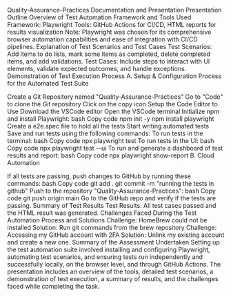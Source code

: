 Quality-Assurance-Practices
Documentation and Presentation
Presentation Outline
Overview of Test Automation Framework and Tools Used
Framework: Playwright
Tools: GitHub Actions for CI/CD, HTML reports for results visualization
Note: Playwright was chosen for its comprehensive browser automation capabilities and ease of integration with CI/CD pipelines.
Explanation of Test Scenarios and Test Cases
Test Scenarios: Add items to do lists, mark some items as completed, delete completed items, and add validations.
Test Cases: Include steps to interact with UI elements, validate expected outcomes, and handle exceptions.
Demonstration of Test Execution Process
A. Setup & Configuration Process for the Automated Test Suite

Create a Git Repository named "Quality-Assurance-Practices"
Go to "Code" to clone the Git repository
Click on the copy icon
Setup the Code Editor to Use
Download the VSCode editor
Open the VSCode terminal
Initialize npm and install Playwright:
bash
Copy code
npm init -y
npm install playwright
Create a e2e.spec file to hold all the tests
Start writing automated tests
Save and run tests using the following commands:
To run tests in the terminal:
bash
Copy code
npx playwright test
To run tests in the UI:
bash
Copy code
npx playwright test --ui
To run and generate a dashboard of test results and report:
bash
Copy code
npx playwright show-report
B. Cloud Automation

If all tests are passing, push changes to GitHub by running these commands:
bash
Copy code
git add .
git commit -m "running the tests in github"
Push to the repository "Quality-Assurance-Practices":
bash
Copy code
git push origin main
Go to the GitHub repo and verify if the tests are passing.
Summary of Test Results
Test Results: All test cases passed and the HTML result was generated.
Challenges Faced During the Test Automation Process and Solutions
Challenge: HomeBrew could not be installed
Solution: Run git commands from the brew repository
Challenge: Accessing my GitHub account with 2FA
Solution: Unlink my existing account and create a new one.
Summary of the Assessment Undertaken
Setting up the test automation suite involved installing and configuring Playwright, automating test scenarios, and ensuring tests run independently and successfully locally, on the browser level, and through GitHub Actions. The presentation includes an overview of the tools, detailed test scenarios, a demonstration of test execution, a summary of results, and the challenges faced while completing the task.






